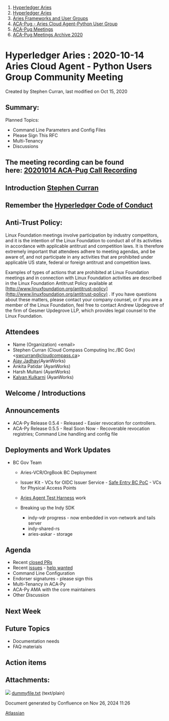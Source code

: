 1. [Hyperledger Aries](index.html)
2. [Hyperledger Aries](Hyperledger-Aries_18481154.html)
3. [Aries Frameworks and User Groups](Aries-Frameworks-and-User-Groups_18481290.html)
4. [ACA-Pug - Aries Cloud Agent-Python User Group](ACA-Pug---Aries-Cloud-Agent-Python-User-Group_18484248.html)
5. [ACA-Pug Meetings](ACA-Pug-Meetings_18484272.html)
6. [ACA-Pug Meetings Archive 2020](ACA-Pug-Meetings-Archive-2020_18513017.html)

# Hyperledger Aries : 2020-10-14 Aries Cloud Agent - Python Users Group Community Meeting

Created by Stephen Curran, last modified on Oct 15, 2020

## Summary:

Planned Topics:

- Command Line Parameters and Config Files
- Please Sign This RFC
- Multi-Tenancy
- Discussions

## The meeting recording can be found here: [20201014 ACA-Pug Call Recording](#)

## Introduction [Stephen Curran](https://lf-hyperledger.atlassian.net/wiki/people/557058:d676f135-ecd6-465b-b7eb-f87976bf4569?ref=confluence)

## Remember the [Hyperledger Code of Conduct](https://lf-hyperledger.atlassian.net/wiki/spaces/HYP/pages/19595281/Hyperledger+Code+of+Conduct)

## Anti-Trust Policy:

Linux Foundation meetings involve participation by industry competitors, and it is the intention of the Linux Foundation to conduct all of its activities in accordance with applicable antitrust and competition laws. It is therefore extremely important that attendees adhere to meeting agendas, and be aware of, and not participate in any activities that are prohibited under applicable US state, federal or foreign antitrust and competition laws.

Examples of types of actions that are prohibited at Linux Foundation meetings and in connection with Linux Foundation activities are described in the Linux Foundation Antitrust Policy available at [http://www.linuxfoundation.org/antitrust-policy](http://www.linuxfoundation.org/antitrust-policy) . If you have questions about these matters, please contact your company counsel, or if you are a member of the Linux Foundation, feel free to contact Andrew Updegrove of the firm of Gesmer Updegrove LLP, which provides legal counsel to the Linux Foundation.

## Attendees

- Name (Organization) &lt;email&gt;
- Stephen Curran (Cloud Compass Computing Inc./BC Gov) &lt;swcurran@cloudcompass.ca&gt;
- [Ajay Jadhav](https://lf-hyperledger.atlassian.net/wiki/people/557058:4c9b11a5-2616-4abe-af94-bbc11c984654?ref=confluence)(AyanWorks)
- Ankita Patidar (AyanWorks)
- Harsh Multani (AyanWorks)
- [Kalyan Kulkarni](https://lf-hyperledger.atlassian.net/wiki/people/5bc6305b0e133108f330f5ec?ref=confluence) (AyanWorks)

## Welcome / Introductions

## Announcements

- ACA-Py Release 0.5.4 - Released - Easier revocation for controllers.
- ACA-Py Release 0.5.5 - Real Soon Now - Recoverable revocation registries; Command Line handling and config file

## Deployments and Work Updates

- BC Gov Team
  
  - Aries-VCR/OrgBook BC Deployment
  - Issuer Kit - VCs for OIDC Issuer Service - [Safe Entry BC PoC](https://vonx.io/safeentry) - VCs for Physical Access Points
  - [Aries Agent Test Harness](https://github.com/bcgov/aries-agent-test-harness) work
  - Breaking up the Indy SDK
    
    - indy-vdr progress - now embedded in von-network and tails server
    - indy-shared-rs
    - aries-askar - storage

## Agenda

- Recent [closed PRs](https://github.com/hyperledger/aries-cloudagent-python/pulls?q=is%3Apr%20is%3Aclosed%20sort%3Aupdated-desc)
- Recent [issues](https://github.com/hyperledger/aries-cloudagent-python/issues?q=is%3Aissue%20is%3Aopen%20sort%3Aupdated-desc) - [help wanted](https://github.com/hyperledger/aries-cloudagent-python/issues?q=is%3Aissue%20is%3Aopen%20sort%3Aupdated-desc%20label%3A%22help%20wanted%22%20)
- Command Line Configuration
- Endorser signatures - please sign this
- Multi-Tenancy in ACA-Py
- ACA-Py AMA with the core maintainers
- Other Discussion

## Next Week

## Future Topics

- Documentation needs
- FAQ materials

## Action items

## Attachments:

![](images/icons/bullet_blue.gif) [dummyfile.txt](attachments/18489116/18514261.txt) (text/plain)

Document generated by Confluence on Nov 26, 2024 11:26

[Atlassian](http://www.atlassian.com/)
